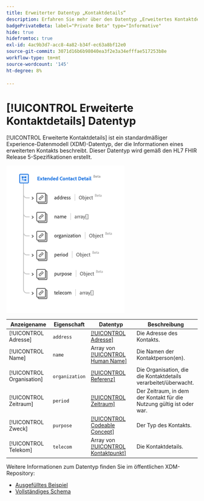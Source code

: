 ```yaml
---
title: Erweiterter Datentyp „Kontaktdetails“
description: Erfahren Sie mehr über den Datentyp „Erweitertes Kontaktdetails-Experience-Datenmodell (XDM)“.
badgePrivateBeta: label="Private Beta" type="Informative"
hide: true
hidefromtoc: true
exl-id: 4ac9b3d7-acc8-4a82-b34f-ec63a8bf12e0
source-git-commit: 3071d16b6b98040ea3f2e3a34efffae517253b8e
workflow-type: tm+mt
source-wordcount: '145'
ht-degree: 8%

---
```


# [!UICONTROL Erweiterte Kontaktdetails] Datentyp

[!UICONTROL Erweiterte Kontaktdetails] ist ein standardmäßiger Experience-Datenmodell (XDM)-Datentyp, der die Informationen eines erweiterten Kontakts beschreibt. Dieser Datentyp wird gemäß den HL7 FHIR Release 5-Spezifikationen erstellt.

![Datentypstruktur für erweiterte Kontaktdetails](../../../images/healthcare/data-types/extended-contact-detail.png)

| Anzeigename | Eigenschaft | Datentyp | Beschreibung |
| --- | --- | --- | --- |
| [!UICONTROL Adresse] | `address` | [[!UICONTROL Adresse]](../data-types/address.md) | Die Adresse des Kontakts. |
| [!UICONTROL Name] | `name` | Array von [[!UICONTROL Human Name]](../data-types/human-name.md) | Die Namen der Kontaktperson(en). |
| [!UICONTROL Organisation] | `organization` | [[!UICONTROL Referenz]](../data-types/reference.md) | Die Organisation, die die Kontaktdetails verarbeitet/überwacht. |
| [!UICONTROL Zeitraum] | `period` | [[!UICONTROL Zeitraum]](../data-types/period.md) | Der Zeitraum, in dem der Kontakt für die Nutzung gültig ist oder war. |
| [!UICONTROL Zweck] | `purpose` | [[!UICONTROL Codeable Concept]](../data-types/codeable-concept.md) | Der Typ des Kontakts. |
| [!UICONTROL Telekom] | `telecom` | Array von [[!UICONTROL Kontaktpunkt]](../data-types/contact-point.md) | Die Kontaktdetails. |

Weitere Informationen zum Datentyp finden Sie im öffentlichen XDM-Repository:

* [Ausgefülltes Beispiel](https://github.com/adobe/xdm/blob/master/extensions/industry/healthcare/fhir/datatypes/extendedcontactdetail.example.1.json)
* [Vollständiges Schema](https://github.com/adobe/xdm/blob/master/extensions/industry/healthcare/fhir/datatypes/extendedcontactdetail.schema.json)
